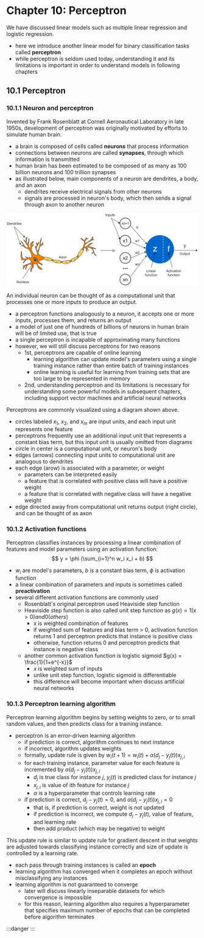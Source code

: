 # Chapter 10: Perceptron

We have discussed linear models such as multiple linear regression and logistic regression.
- here we introduce another linear model for binary classification tasks called **perceptron**
- while perceptron is seldom used today, understanding it and its limitations is important in order to understand models in following chapters


## 10.1 Perceptron


### 10.1.1 Neuron and perceptron

Invented by Frank Rosenblatt at Cornell Aeronautical Laboratory in late 1950s, development of perceptron was originally motivated by efforts to simulate human brain.
- a brain is composed of cells called **neurons** that process information
- connections between neurons are called **synapses**, through which information is transmitted
- human brain has been estimated to be composed of as many as 100 billion neurons and 100 trillion synapses
- as illustrated below, main components of a neuron are dendrites, a body, and an axon
	- dendrites receive electrical signals from other neurons
	- signals are processed in neuron's body, which then sends a signal through axon to another neuron

![](./fig-01-neuron-perceptron.png)

An individual neuron can be thought of as a computational unit that processes one or more inputs to produce an output.
- a perceptron functions analogously to a neuron, it accepts one or more inputs, processes them, and returns an output
- a model of just one of hundreds of billions of neurons in human brain will be of limited use, that is true
- a single perceptron is incapable of approximating many functions
- however, we will still discuss perceptrons for two reasons
	- 1st, perceptrons are capable of online learning
		- learning algorithm can update model's parameters using a single training instance rather than entire batch of training instances
		- online learning is useful for learning from training sets that are too large to be represented in memory
	- 2nd, understanding perceptron and its limitations is necessary for understanding some powerful models in subsequent chapters, including support vector machines and artificial neural networks

Perceptrons are commonly visualized using a diagram shown above.
- circles labeled $x_1$, $x_2$, and $x_m$ are input units, and each input unit represents one feature
- perceptrons frequently use an additional input unit that represents a constant bias term, but this input unit is usually omitted from diagrams
- circle in center is a computational unit, or neuron's body
- edges (arrows) connecting input units to computational unit are analogous to dendrites
- each edge (arow) is associated with a parameter, or weight
	- parameters can be interpreted easily
	- a feature that is correlated with positive class will have a positive weight
	- a feature that is correlated with negative class will have a negative weight
- edge directed away from computational unit returns output (right circle), and can be thought of as axon


### 10.1.2 Activation functions

Perceptron classifies instances by processing a linear combination of features and model parameters using an activation function:
$$
y = \phi (\sum_{i=1}^n w_i x_i + b)
$$
- $w_i$ are model's parameters, $b$ is a constant bias term, $\phi$ is activation function
- a linear combination of parameters and inputs is sometimes called **preactivation**
- several different activation functions are commonly used
	- Rosenblatt's original perceptron used Heaviside step function
	- Heaviside step function is also called unit step function as $g(x) = 1 (x>0) and 0 (others)$
		- x is weighted combination of features
		- if weighted sum of features and bias term > 0, activation function returns 1 and perceptron predicts that instance is positive class
		- otherwise, function returns 0 and perceptron predicts that instance is negative class
	- another common activation function is logistic sigmoid $g(x) = \frac{1}{1+e^{-x}}$
		- $x$ is weighted sum of inputs
		- unlike unit step function, logistic sigmoid is differentiable
		- this difference will become important when discuss artificial neural networks


### 10.1.3 Perceptron learning algorithm

Perceptron learning algorithm begins by setting weights to zero, or to small random values, and then predicts class for a training instance.
- perceptron is an error-driven learning algorithm
	- if prediction is correct, algorithm continues to next instance
	- if incorrect, algorithm updates weights
	- formally, update rule is given by $w_i(t+1) = w_i(t) + \alpha(d_j-y_j(t))x_{j,i}$
	- for each training instance, parameter value for each feature is incremented by $\alpha(d_j-y_j(t))x_{j,i}$
		- $d_j$ is true class for instance $j$, $y_j(t)$ is predicted class for instance $j$
		- $x_{j,i}$ is value of ith feature for instance $j$
		- $\alpha$ is a hyperparameter that controls learning rate
	- if prediction is correct, $d_j-y_j(t)=0$, and $\alpha(d_j-y_j(t))x_{j,i} = 0$
		- that is, if prediction is correct, weight is not updated
		- if prediction is incorrect, we compute $d_j-y_j(t)$, value of feature, and learning rate
		- then add product (which may be negative) to weight

This update rule is similar to update rule for gradient descent in that weights are adjusted towards classifying instance correctly and size of update is controlled by a learning rate.
- each pass through training instances is called an **epoch**
- learning algorithm has converged when it completes an epoch without misclassifying any instances
- learning algorithm is not guaranteed to converge
	- later will discuss linearly inseparable datasets for which convergence is impossible
	- for this reason, learning algorithm also requires a hyperparameter that specifies maximum number of epochs that can be completed before algorithm terminates


:::danger
:::
